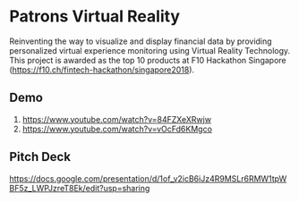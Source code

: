 # Patrons Virtual Reality
Reinventing the way to visualize and display financial data by providing personalized virtual experience monitoring using Virtual Reality Technology. This project is awarded as the top 10 products at F10 Hackathon Singapore (https://f10.ch/fintech-hackathon/singapore2018).

## Demo
1. https://www.youtube.com/watch?v=84FZXeXRwjw
2. https://www.youtube.com/watch?v=vOcFd6KMgco

## Pitch Deck
https://docs.google.com/presentation/d/1of_v2icB6iJz4R9MSLr6RMW1tpWBF5z_LWPJzreT8Ek/edit?usp=sharing
